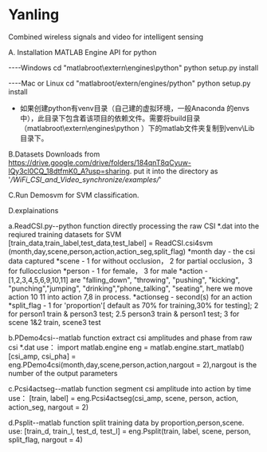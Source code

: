 # Yanling
Combined wireless signals and video for intelligent sensing

A. Installation MATLAB Engine API for python

----Windows
cd "matlabroot\extern\engines\python"
python setup.py install

----Mac or Linux
cd "matlabroot/extern/engines/python"
python setup.py install

* 如果创建python有venv目录（自己建的虚拟环境，一般Anaconda 的envs中），此目录下包含着该项目的依赖文件。需要将build目录（matlabroot\extern\engines\python
）下的matlab文件夹复制到venv\Lib目录下。



B.Datasets Downloads from https://drive.google.com/drive/folders/184qnT8qCyuw-lQy3cl0CQ_18dtfmK0_A?usp=sharing.
  put it into the directory as '*/WiFi_CSI_and_Video_synchronize/examples/*'


C.Run Demosvm for SVM classification.

D.explainations

a.ReadCSI.py--python function directly processing the raw CSI *.dat into the reqiured training datasets for SVM
  [train_data,train_label,test_data,test_label] = ReadCSI.csi4svm (month,day,scene,person,action,action_seg,split_flag)
  *month day - the csi data captured
  *scene - 1 for without occlusion， 2  for partial occlusion，3 for fullocclusion
  *person - 1 for female， 3 for male
  *action -[1,2,3,4,5,6,9,10,11] are "falling_down", "throwing", "pushing", "kicking", "punching","jumping", "drinking","phone_talking", "seating", here we move action 10 11     into action 7,8 in process.
  *actionseg - second(s) for an action
  *split_flag - 1 for 'proportion'[ default as 70% for training,30% for testing]; 2 for person1 train & person3 test; 2.5 person3 train & person1 test; 3 for scene 1&2 train, scene3 test

b.PDemo4csi--matlab function extract csi amplitudes and phase from raw csi *.dat
  use：
  import matlab.engine 
  eng = matlab.engine.start_matlab()
  [csi_amp, csi_pha] = eng.PDemo4csi(month,day,scene,person,action,nargout = 2),nargout is the number of the output parameters

c.Pcsi4actseg--matlab function segment csi amplitude into action by time
  use：
  [train, label] = eng.Pcsi4actseg(csi_amp, scene, person, action, action_seg, nargout = 2) 

d.Psplit--matlab function split training data by proportion,person,scene.
  use:
  [train_d, train_l, test_d, test_l] = eng.Psplit(train, label, scene, person, split_flag, nargout = 4) 

